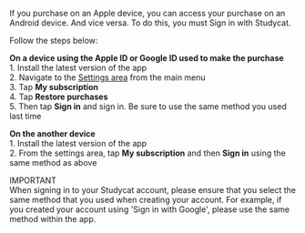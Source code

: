 If you purchase on an Apple device, you can access your purchase on an Android device. And vice versa. To do this, you must Sign in with Studycat. 


Follow the steps below:


  
**On a device using the Apple ID or Google ID used to make the purchase**  
1\. Install the latest version of the app  
2\. Navigate to the [Settings area](https://help.studycat.com/hc/en-us/articles/34518228622105) from the main menu   
3\. Tap **My subscription**  
4\. Tap **Restore purchases**  
5\. Then tap **Sign in** and sign in. Be sure to use the same method you used last time


  
**On the another device**  
1\. Install the latest version of the app  
2\. From the settings area, tap **My subscription** and then **Sign in** using the same method as above  
  
IMPORTANT  
When signing in to your Studycat account, please ensure that you select the same method that you used when creating your account. For example, if you created your account using 'Sign in with Google', please use the same method within the app.

